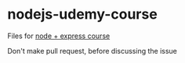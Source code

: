 # nodejs-udemy-course
Files for [node + express course](https://www.udemy.com/course/nodejs-the-complete-guide/)

Don't make pull request, before discussing the issue
